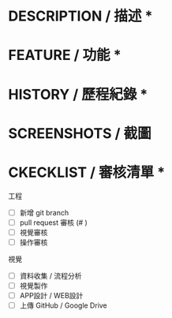 # DESCRIPTION / 描述 *


# FEATURE / 功能 *


# HISTORY / 歷程紀錄 *


# SCREENSHOTS / 截圖


# CKECKLIST / 審核清單 *

工程
- [ ] 新增 git branch
- [ ] pull request 審核 (# )
- [ ] 視覺審核
- [ ] 操作審核

視覺
- [ ] 資料收集 / 流程分析
- [ ] 視覺製作
- [ ] APP設計 / WEB設計
- [ ] 上傳 GitHub / Google Drive
